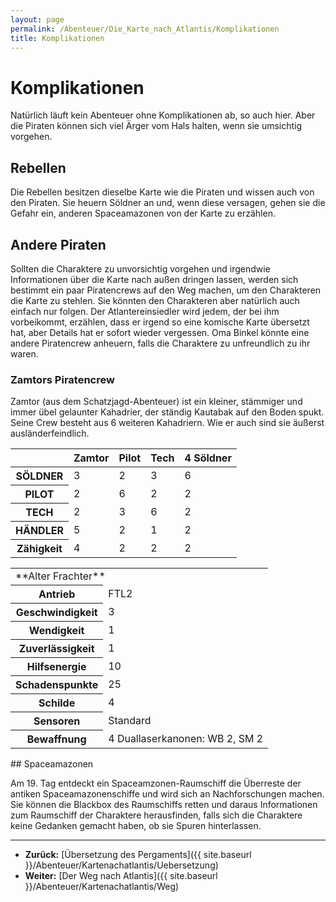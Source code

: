```yaml
---
layout: page
permalink: /Abenteuer/Die_Karte_nach_Atlantis/Komplikationen
title: Komplikationen
---
```


# Komplikationen

Natürlich läuft kein Abenteuer ohne Komplikationen ab, so auch hier. Aber die Piraten können sich viel Ärger vom Hals halten, wenn sie umsichtig vorgehen.

## Rebellen

Die Rebellen besitzen dieselbe Karte wie die Piraten und wissen auch von den Piraten. Sie heuern Söldner an und, wenn diese versagen, gehen sie die Gefahr ein, anderen Spaceamazonen von der Karte zu erzählen.

## Andere Piraten

Sollten die Charaktere zu unvorsichtig vorgehen und irgendwie Informationen über die Karte nach außen dringen lassen, werden sich bestimmt ein paar Piratencrews auf den Weg machen, um den Charakteren die Karte zu stehlen. Sie könnten den Charakteren aber natürlich auch einfach nur folgen. Der Atlantereinsiedler wird jedem, der bei ihm vorbeikommt, erzählen, dass er irgend so eine komische Karte übersetzt hat, aber Details hat er sofort wieder vergessen. Oma Binkel könnte eine andere Piratencrew anheuern, falls die Charaktere zu unfreundlich zu ihr waren.

### Zamtors Piratencrew

Zamtor (aus dem Schatzjagd-Abenteuer) ist ein kleiner, stämmiger und immer übel gelaunter Kahadrier, der ständig Kautabak auf den Boden spukt. Seine Crew besteht aus 6 weiteren Kahadriern. Wie er auch sind sie äußerst ausländerfeindlich.

<table>
<thead>
<tr><th> </th><th>Zamtor</th><th>Pilot</th><th>Tech</th><th>4 Söldner</th></tr>
</thead>
<tbody>
<tr><th>SÖLDNER</th><td>3</td><td>2</td><td>3</td><td>6</td></tr>
<tr><th>PILOT</th><td>2</td><td>6</td><td>2</td><td>2</td></tr>
<tr><th>TECH</th><td>2</td><td>3</td><td>6</td><td>2</td></tr>
<tr><th>HÄNDLER</th><td>5</td><td>2</td><td>1</td><td>2</td></tr>
<tr><th>Zähigkeit</th><td>4</td><td>2</td><td>2</td><td>2</td></tr>
</tbody>
</table>
<table>
<tbody>
<tr><td colspan="2">**Alter Frachter**</td></tr>
<tr><th>Antrieb</th><td>FTL2</td></tr>
<tr><th>Geschwindigkeit</th><td>3</td></tr>
<tr><th>Wendigkeit</th><td>1</td></tr>
<tr><th>Zuverlässigkeit</th><td>1</td></tr>
<tr><th>Hilfsenergie</th><td>10</td></tr>
<tr><th>Schadenspunkte</th><td>25</td></tr>
<tr><th>Schilde</th><td>4</td></tr>
<tr><th>Sensoren</th><td>Standard</td></tr>
<tr><th>Bewaffnung</th><td>4 Duallaserkanonen: WB 2, SM 2</td></tr>
</tbody>
</table>
## Spaceamazonen

Am 19. Tag entdeckt ein Spaceamzonen-Raumschiff die Überreste der antiken Spaceamazonenschiffe und wird sich an Nachforschungen machen. Sie können die Blackbox des Raumschiffs retten und daraus Informationen zum Raumschiff der Charaktere herausfinden, falls sich die Charaktere keine Gedanken gemacht haben, ob sie Spuren hinterlassen.


***
- **Zurück:** [Übersetzung des Pergaments]({{ site.baseurl }}/Abenteuer/Kartenachatlantis/Uebersetzung)
- **Weiter:** [Der Weg nach Atlantis]({{ site.baseurl }}/Abenteuer/Kartenachatlantis/Weg)

